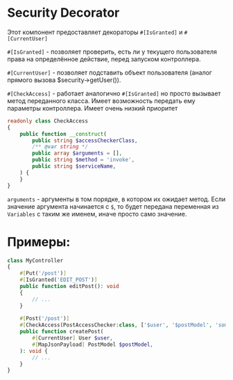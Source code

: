 # Security Decorator

Этот компонент предоставляет декораторы `#[IsGranted]` и `#[CurrentUser]`

`#[IsGranted]` - позволяет проверить, есть ли у текущего пользователя права на определённое действие, перед запуском контроллера.

`#[CurrentUser]` - позволяет подставить объект пользователя (аналог прямого вызова $security->getUser()).

`#[CheckAccess]` - работает аналогично `#[IsGranted]` но просто вызывает метод переданного класса. Имеет возможность передать ему параметры контроллера. Имеет очень низкий приоритет

```php
readonly class CheckAccess
{
    public function __construct(
        public string $accessCheckerClass,
        /** @var string */
        public array $arguments = [],
        public string $method = 'invoke',
        public string $serviceName,
    ) {
    }
}
```


`arguments` - аргументы в том порядке, в котором их ожидает метод.
Если значение аргумента начинается с `$`, то будет передана переменная из `Variables` с таким же именем, иначе просто само значение.

# Примеры:

```php
class MyController
{
    #[Put('/post')]
    #[IsGranted('EDIT_POST')]
    public function editPost(): void
    {
        // ...
    }
    
    #[Post('/post')]
    #[CheckAccess(PostAccessChecker:class, ['$user', '$postModel', 'someVal'])]
    public function createPost(
        #[CurrentUser] User $user,
        #[MapJsonPayload] PostModel $postModel,
    ): void {
        // ...
    }
}
```

